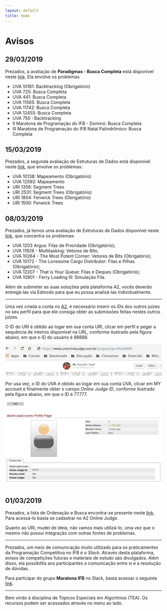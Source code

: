 ```yaml
---
layout: default
title: Home
---
```


# Avisos


## 29/03/2019

Prezados, a avaliação de **Paradigmas - Busca Completa** está disponível neste [link](https://a2oj.com/contest?ID=39263). Ela envolve os problemas

- UVA 10181: Backtracking (Obrigatório)
- UVA 725: Busca Completa
- UVA 441: Busca Completa
- UVA 11565: Busca Completa
- UVA 11742: Busca Completa
- UVA 12455: Busca Completa
- UVA 750 : Backtracking
- II Maratona de Programação do IFB - Dominó: Busca Completa
- III Maratona de Programação do IFB Natal Palindrômico: Busca Completa

## 15/03/2019

Prezados, a segunda avaliação de Estruturas de Dados está disponível neste [link](https://a2oj.com/contest?ID=39107), que envolve os problemas:

- UVA 10138: Mapeamento (Obrigatório)
- UVA 12592: Mapeamento
- URI 1356: Segment Trees
- URI 2531: Segment Trees (Obrigatório)
- URI 1804: Fenwick Trees (Obrigatório)
- URI 1500: Fenwick Trees

## 08/03/2019

Prezados, já temos uma avaliação de Estruturas de Dados disponível  neste [link](https://a2oj.com/contest?ID=39046), que concentra os problemas:

- UVA 1203 Argus: Filas de Prioridade (Obrigatório);
- UVA 11926 - Multitasking: Vetores de Bits;
- UVA 10264 - The Most Potent Corner: Vetores de Bits (Obrigatório);
- UVA 10172 - The Lonesome Cargo Distributor: Filas e Pilhas (Obrigatório);
- UVA 12207 - That is Your Queue: Filas e Deques (Obrigatório);
- UVA 10901 - Ferry Loading III: Simulação Fila.

Além de submeter as suas soluções pela plataforma A2, vocês deverão entregá-las via Edmodo para que eu possa analisá-las individualmente.

------------------

Uma vez criada a conta no [A2](www.a2oj.com), é necessário inserir os IDs dos outros juízes no seu perfil para que ele consiga obter as submissões feitas nestes outros juízes.

O ID do URI é obtido ao logar em sua conta URI, clicar em perfil e pegar a sequência de inteiros disponível na URL, conforme ilustrado pela figura abaixo, em que o ID do usuário é 88888.

![ID URI](assets/id-uri.png)

Por usa vez, o ID do UVA é obtido ao logar em sua conta UVA, clicar em MY account e finalmente obter o campo *Online Judge ID*, conforme ilustrado pela figura abaixo, em que o ID é 77777.

![ID URI](assets/id-uva.png)


## 01/03/2019

Prezados, a lista de Ordenação e Busca encontra-se presente neste [link](https://a2oj.com/contest?ID=38989). Para acessá-lo basta se cadastrar no A2 Online Judge.

Quanto ao URI, mudei de ideia, não vamos mais utilizá-lo, uma vez que o mesmo não possui integração com outras fontes de problemas.

--------------
Prezados, um meio de comunicação muito utilizado para os praticamentes da Programação Competitiva no IFB é o *Slack*. Através desta plataforma, avisos de competições futuras e materiais de estudo são divulgados. Além disso, ela possibilita aos participantes a comunicação entre si e a resolução de dúvidas.

Para participar do grupo **Maratona IFB** no Slack, basta acessar o seguinte [link](https://join.slack.com/t/maratonaifb/shared_invite/enQtNTY0NDI2OTQ0NTkzLThhNjNkYzc3NGQzMWJmYzU1M2YyZWIyMTQ1NWIxM2ExNGUwMjM1ZTEwYWVmOWRkOWIzOTEzMTlhMDA1MDk4NmE).

--------------
 
Bem vindo à disciplina de Tópicos Especiais em Algoritmos (TEA). Os recursos podem ser acessados através no menu ao lado.


<!-- 
<div class="posts">
  {% for post in paginator.posts %}
  <div class="post">
    <h1 class="post-title">
      <a href="{{ site.baseurl }}/{{ post.url }}">
        {{ post.title }}
      </a>
    </h1>

    <span class="post-date">{{ post.date | date_to_string }}</span>

    {{ post.content }}
  </div>
  {% endfor %}
</div>

<div class="pagination">
  {% if paginator.next_page %}
    <a class="pagination-item older" href="{{ site.baseurl }}/page{{paginator.next_page}}">Older</a>
  {% else %}
    <span class="pagination-item older">Older</span>
  {% endif %}
  {% if paginator.previous_page %}
    {% if paginator.page == 2 %}
      <a class="pagination-item newer" href="{{ site.baseurl }}/">Newer</a>
    {% else %}
      <a class="pagination-item newer" href="{{ site.baseurl }}/page{{paginator.previous_page}}">Newer</a>
    {% endif %}
  {% else %}
    <span class="pagination-item newer">Newer</span>
  {% endif %}
</div>
 -->

